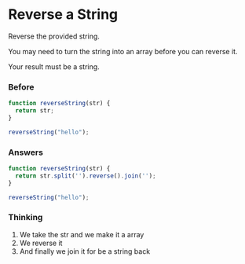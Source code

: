 # Reverse a String

Reverse the provided string.

You may need to turn the string into an array before you can reverse it.

Your result must be a string.

### Before

```javascript
function reverseString(str) {
  return str;
}

reverseString("hello");
```

### Answers

```javascript
function reverseString(str) {
  return str.split('').reverse().join('');
}

reverseString("hello");
```

### Thinking

1. We take the str and we make it a array
2. We reverse it
3. And finally we join it for be a string back